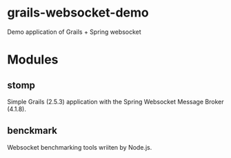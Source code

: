 # grails-websocket-demo
Demo application of Grails + Spring websocket
# Modules
## stomp
Simple Grails (2.5.3) application with the Spring Websocket Message Broker (4.1.8).
## benckmark
Websocket benchmarking tools wriiten by Node.js.
